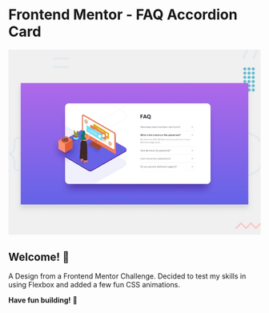 # Frontend Mentor - FAQ Accordion Card

![Design preview for the FAQ Accordion Card coding challenge](./design/desktop-preview.jpg)

## Welcome! 👋

A Design from a Frontend Mentor Challenge. Decided to test my skills in using Flexbox and added a few fun CSS animations.

**Have fun building!** 🚀
